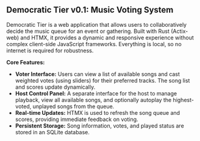 ## Democratic Tier v0.1: Music Voting System

Democratic Tier is a web application that allows users to collaboratively decide the music queue for an event or gathering. Built with Rust (Actix-web) and HTMX, it provides a dynamic and responsive experience without complex client-side JavaScript frameworks. Everything is local, so no internet is required for robustness.

**Core Features:**

*   **Voter Interface:** Users can view a list of available songs and cast weighted votes (using sliders) for their preferred tracks. The song list and scores update dynamically.
*   **Host Control Panel:** A separate interface for the host to manage playback, view all available songs, and optionally autoplay the highest-voted, unplayed songs from the queue.
*   **Real-time Updates:** HTMX is used to refresh the song queue and scores, providing immediate feedback on voting.
*   **Persistent Storage:** Song information, votes, and played status are stored in an SQLite database.

